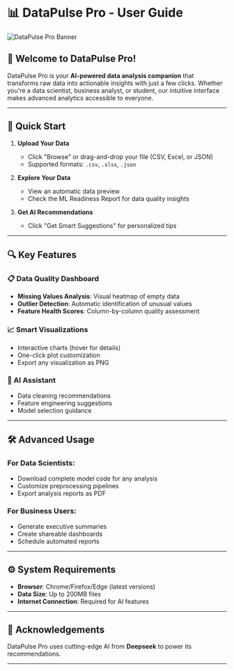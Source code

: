 # 📊 DataPulse Pro - User Guide

![DataPulse Pro Banner](https://github.com/Ishu6129/Data-Analyzer-AI-/blob/main/banner.png)

## 🌟 Welcome to DataPulse Pro!

DataPulse Pro is your **AI-powered data analysis companion** that transforms raw data into actionable insights with just a few clicks. Whether you're a data scientist, business analyst, or student, our intuitive interface makes advanced analytics accessible to everyone.

---

## 🚀 Quick Start

1. **Upload Your Data**  
   - Click "Browse" or drag-and-drop your file (CSV, Excel, or JSON)  
   - Supported formats: `.csv`, `.xlsx`, `.json`

2. **Explore Your Data**  
   - View an automatic data preview  
   - Check the ML Readiness Report for data quality insights

3. **Get AI Recommendations**  
   - Click "Get Smart Suggestions" for personalized tips

---

## 🔍 Key Features

### 📋 Data Quality Dashboard
- **Missing Values Analysis**: Visual heatmap of empty data  
- **Outlier Detection**: Automatic identification of unusual values  
- **Feature Health Scores**: Column-by-column quality assessment

### 📈 Smart Visualizations
- Interactive charts (hover for details)  
- One-click plot customization  
- Export any visualization as PNG

### 🤖 AI Assistant
- Data cleaning recommendations  
- Feature engineering suggestions  
- Model selection guidance

---

## 🛠️ Advanced Usage

### For Data Scientists:
- Download complete model code for any analysis  
- Customize preprocessing pipelines  
- Export analysis reports as PDF

### For Business Users:
- Generate executive summaries  
- Create shareable dashboards  
- Schedule automated reports

---

## ⚙️ System Requirements

- **Browser**: Chrome/Firefox/Edge (latest versions)  
- **Data Size**: Up to 200MB files  
- **Internet Connection**: Required for AI features

---

## 🙏 Acknowledgements

DataPulse Pro uses cutting-edge AI from **Deepseek** to power its recommendations.

---